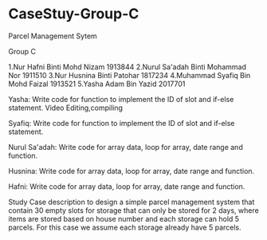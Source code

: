 # CaseStuy-Group-C
Parcel Management Sytem


Group C

1.Nur Hafni Binti Mohd Nizam 1913844
2.Nurul Sa'adah Binti Mohammad Nor 1911510
3.Nur Husnina Binti Patohar 1817234
4.Muhammad Syafiq Bin Mohd Faizal 1913521
5.Yasha Adam Bin Yazid 2017701

Yasha:
Write code for function to implement the ID of slot and if-else statement.
Video Editing,compiling

Syafiq:
Write code for function to implement the ID of slot and if-else statement.

Nurul Sa'adah:
Write code for array data, loop for array, date range and function.

Husnina:
Write code for array data, loop for array, date range and function.

Hafni:
Write code for array data, loop for array, date range and function.


Study Case description to design a simple 
parcel management system that contain 30 
empty slots for storage that can only be stored
for 2 days, where items are stored based on house 
number and each storage can hold 5 parcels.
For this case we assume each storage already have 5 parcels.
